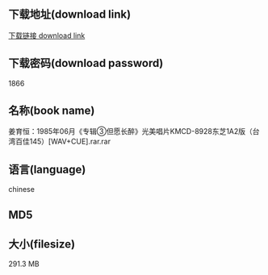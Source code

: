 ## 下载地址(download link)
[下载链接 download link](https://voluble-croquembouche-d321dc.netlify.app/?s=%E5%A7%9C%E8%82%B2%E6%81%92%EF%BC%9A1985%E5%B9%B406%E6%9C%88%E3%80%8A%E4%B8%93%E8%BE%91%E2%91%A2%E4%BD%86%E6%84%BF%E9%95%BF%E9%86%89%E3%80%8B%E5%85%89%E7%BE%8E%E5%94%B1%E7%89%87KMCD-8928%E4%B8%9C%E8%8A%9D1A2%E7%89%88%EF%BC%88%E5%8F%B0%E6%B9%BE%E7%99%BE%E4%BD%B3145%EF%BC%89%5BWAV%2BCUE%5D.rar)

## 下载密码(download password)
1866

## 名称(book name)
姜育恒：1985年06月《专辑③但愿长醉》光美唱片KMCD-8928东芝1A2版（台湾百佳145）[WAV+CUE].rar.rar

## 语言(language)
chinese

## MD5


## 大小(filesize)
291.3 MB
